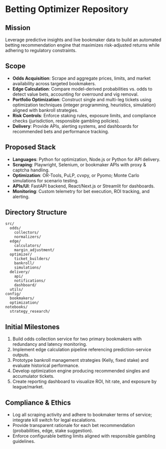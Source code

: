 # Betting Optimizer Repository

## Mission
Leverage predictive insights and live bookmaker data to build an automated betting recommendation engine that maximizes risk-adjusted returns while adhering to regulatory constraints.

## Scope
- **Odds Acquisition**: Scrape and aggregate prices, limits, and market availability across targeted bookmakers.
- **Edge Calculation**: Compare model-derived probabilities vs. odds to detect value bets, accounting for overround and vig removal.
- **Portfolio Optimization**: Construct single and multi-leg tickets using optimization techniques (integer programming, heuristics, simulation) aligned with bankroll strategies.
- **Risk Controls**: Enforce staking rules, exposure limits, and compliance checks (jurisdiction, responsible gambling policies).
- **Delivery**: Provide APIs, alerting systems, and dashboards for recommended bets and performance tracking.

## Proposed Stack
- **Languages**: Python for optimization, Node.js or Python for API delivery.
- **Scraping**: Playwright, Selenium, or bookmaker APIs with proxy & captcha handling.
- **Optimization**: OR-Tools, PuLP, cvxpy, or Pyomo; Monte Carlo simulations for scenario testing.
- **APIs/UI**: FastAPI backend, React/Next.js or Streamlit for dashboards.
- **Monitoring**: Custom telemetry for bet execution, ROI tracking, and alerting.

## Directory Structure
```
src/
  odds/
    collectors/
    normalizers/
  edge/
    calculators/
    margin_adjustment/
  optimizer/
    ticket_builders/
    bankroll/
    simulations/
  delivery/
    api/
    notifications/
    dashboard/
  utils/
config/
  bookmakers/
  optimization/
notebooks/
  strategy_research/
```

## Initial Milestones
1. Build odds collection service for two primary bookmakers with redundancy and latency monitoring.
2. Implement edge calculation pipeline referencing prediction-service outputs.
3. Prototype bankroll management strategies (Kelly, fixed stake) and evaluate historical performance.
4. Develop optimization engine producing recommended singles and accumulator tickets.
5. Create reporting dashboard to visualize ROI, hit rate, and exposure by league/market.

## Compliance & Ethics
- Log all scraping activity and adhere to bookmaker terms of service; integrate kill switch for legal escalations.
- Provide transparent rationale for each bet recommendation (probabilities, edge, stake suggestion).
- Enforce configurable betting limits aligned with responsible gambling guidelines.
